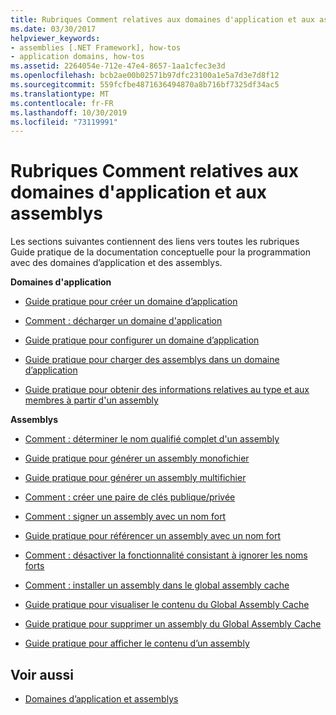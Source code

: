 ```yaml
---
title: Rubriques Comment relatives aux domaines d'application et aux assemblys
ms.date: 03/30/2017
helpviewer_keywords:
- assemblies [.NET Framework], how-tos
- application domains, how-tos
ms.assetid: 2264054e-712e-47e4-8657-1aa1cfec3e3d
ms.openlocfilehash: bcb2ae00b02571b97dfc23100a1e5a7d3e7d8f12
ms.sourcegitcommit: 559fcfbe4871636494870a8b716bf7325df34ac5
ms.translationtype: MT
ms.contentlocale: fr-FR
ms.lasthandoff: 10/30/2019
ms.locfileid: "73119991"
---
```

# <a name="application-domains-and-assemblies-how-to-topics"></a>Rubriques Comment relatives aux domaines d'application et aux assemblys
Les sections suivantes contiennent des liens vers toutes les rubriques Guide pratique de la documentation conceptuelle pour la programmation avec des domaines d’application et des assemblys.  
  
 **Domaines d'application**  
  
- [Guide pratique pour créer un domaine d’application](how-to-create-an-application-domain.md)  
  
- [Comment : décharger un domaine d'application](how-to-unload-an-application-domain.md)  
  
- [Guide pratique pour configurer un domaine d’application](how-to-configure-an-application-domain.md)  
  
- [Guide pratique pour charger des assemblys dans un domaine d’application](how-to-load-assemblies-into-an-application-domain.md)  
  
- [Guide pratique pour obtenir des informations relatives au type et aux membres à partir d'un assembly](../reflection-and-codedom/get-type-member-information.md)  
  
 **Assemblys**  
  
- [Comment : déterminer le nom qualifié complet d'un assembly](../../standard/assembly/find-fully-qualified-name.md)  
  
- [Guide pratique pour générer un assembly monofichier](build-single-file-assembly.md)  
  
- [Guide pratique pour générer un assembly multifichier](build-multifile-assembly.md)  
  
- [Comment : créer une paire de clés publique/privée](../../standard/assembly/create-public-private-key-pair.md)  
  
- [Comment : signer un assembly avec un nom fort](../../standard/assembly/sign-strong-name.md)  
  
- [Guide pratique pour référencer un assembly avec un nom fort](../../standard/assembly/reference-strong-named.md)  
  
- [Comment : désactiver la fonctionnalité consistant à ignorer les noms forts](../../standard/assembly/disable-strong-name-bypass-feature.md)  
  
- [Comment : installer un assembly dans le global assembly cache](install-assembly-into-gac.md)  
  
- [Guide pratique pour visualiser le contenu du Global Assembly Cache](how-to-view-the-contents-of-the-gac.md)  
  
- [Guide pratique pour supprimer un assembly du Global Assembly Cache](how-to-remove-an-assembly-from-the-gac.md)  
  
- [Guide pratique pour afficher le contenu d’un assembly](../../standard/assembly/view-contents.md)  
  
## <a name="see-also"></a>Voir aussi

- [Domaines d’application et assemblys](index.md)
